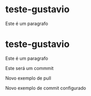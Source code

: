 # teste-gustavio
Este é um paragrafo


<h1>teste-gustavio</h1>
<p>Este é um paragrafo</p>


Este será um commmit


Novo exemplo de pull


Novo exemplo de commit configurado